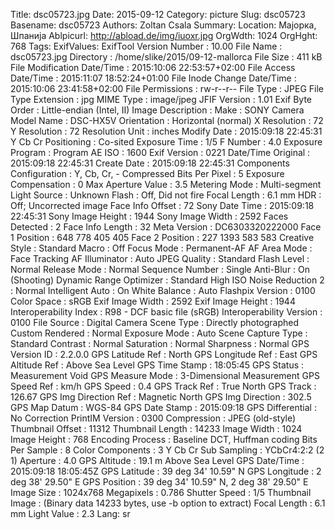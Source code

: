 Title: dsc05723.jpg
Date: 2015-09-12
Category: picture
Slug: dsc05723
Basename: dsc05723
Authors: Zoltan Csala
Summary:
Location: Мајорка, Шпанија
Ablpicurl: http://abload.de/img/iuoxr.jpg
OrgWdth: 1024
OrgHght: 768
Tags:
ExifValues: ExifTool Version Number : 10.00
            File Name : dsc05723.jpg
            Directory : /home/slike/2015/09-12-mallorca
            File Size : 411 kB
            File Modification Date/Time : 2015:10:06 22:53:57+02:00
            File Access Date/Time : 2015:11:07 18:52:24+01:00
            File Inode Change Date/Time : 2015:10:06 23:41:58+02:00
            File Permissions : rw-r--r--
            File Type : JPEG
            File Type Extension : jpg
            MIME Type : image/jpeg
            JFIF Version : 1.01
            Exif Byte Order : Little-endian (Intel, II)
            Image Description :
            Make : SONY
            Camera Model Name : DSC-HX5V
            Orientation : Horizontal (normal)
            X Resolution : 72
            Y Resolution : 72
            Resolution Unit : inches
            Modify Date : 2015:09:18 22:45:31
            Y Cb Cr Positioning : Co-sited
            Exposure Time : 1/5
            F Number : 4.0
            Exposure Program : Program AE
            ISO : 1600
            Exif Version : 0221
            Date/Time Original : 2015:09:18 22:45:31
            Create Date : 2015:09:18 22:45:31
            Components Configuration : Y, Cb, Cr, -
            Compressed Bits Per Pixel : 5
            Exposure Compensation : 0
            Max Aperture Value : 3.5
            Metering Mode : Multi-segment
            Light Source : Unknown
            Flash : Off, Did not fire
            Focal Length : 6.1 mm
            HDR : Off; Uncorrected image
            Face Info Offset : 72
            Sony Date Time : 2015:09:18 22:45:31
            Sony Image Height : 1944
            Sony Image Width : 2592
            Faces Detected : 2
            Face Info Length : 32
            Meta Version : DC6303320222000
            Face 1 Position : 648 778 405 405
            Face 2 Position : 227 1393 583 583
            Creative Style : Standard
            Macro : Off
            Focus Mode : Permanent-AF
            AF Area Mode : Face Tracking
            AF Illuminator : Auto
            JPEG Quality : Standard
            Flash Level : Normal
            Release Mode : Normal
            Sequence Number : Single
            Anti-Blur : On (Shooting)
            Dynamic Range Optimizer : Standard
            High ISO Noise Reduction 2 : Normal
            Intelligent Auto : On
            White Balance : Auto
            Flashpix Version : 0100
            Color Space : sRGB
            Exif Image Width : 2592
            Exif Image Height : 1944
            Interoperability Index : R98 - DCF basic file (sRGB)
            Interoperability Version : 0100
            File Source : Digital Camera
            Scene Type : Directly photographed
            Custom Rendered : Normal
            Exposure Mode : Auto
            Scene Capture Type : Standard
            Contrast : Normal
            Saturation : Normal
            Sharpness : Normal
            GPS Version ID : 2.2.0.0
            GPS Latitude Ref : North
            GPS Longitude Ref : East
            GPS Altitude Ref : Above Sea Level
            GPS Time Stamp : 18:05:45
            GPS Status : Measurement Void
            GPS Measure Mode : 3-Dimensional Measurement
            GPS Speed Ref : km/h
            GPS Speed : 0.4
            GPS Track Ref : True North
            GPS Track : 126.67
            GPS Img Direction Ref : Magnetic North
            GPS Img Direction : 302.5
            GPS Map Datum : WGS-84
            GPS Date Stamp : 2015:09:18
            GPS Differential : No Correction
            PrintIM Version : 0300
            Compression : JPEG (old-style)
            Thumbnail Offset : 11312
            Thumbnail Length : 14233
            Image Width : 1024
            Image Height : 768
            Encoding Process : Baseline DCT, Huffman coding
            Bits Per Sample : 8
            Color Components : 3
            Y Cb Cr Sub Sampling : YCbCr4:2:2 (2 1)
            Aperture : 4.0
            GPS Altitude : 19.1 m Above Sea Level
            GPS Date/Time : 2015:09:18 18:05:45Z
            GPS Latitude : 39 deg 34' 10.59" N
            GPS Longitude : 2 deg 38' 29.50" E
            GPS Position : 39 deg 34' 10.59" N, 2 deg 38' 29.50" E
            Image Size : 1024x768
            Megapixels : 0.786
            Shutter Speed : 1/5
            Thumbnail Image : (Binary data 14233 bytes, use -b option to extract)
            Focal Length : 6.1 mm
            Light Value : 2.3
Lang: sr

